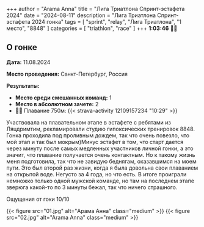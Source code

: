 
+++
author = "Arama Anna"
title = "Лига Триатлона Спринт-эстафета 2024"
date = "2024-08-11"
description = "Лига Триатлона Спринт-эстафета 2024 гонка"
tags = [
    "sprint",
    "relay",
    "Лига Триатлона",
    "1 место",
    "8848"
]
categories = [
    "triathlon",
    "race"
]
+++
**1:03:46**
🥇🥈


<!--more-->

## О гонке

**Дата:** 11.08.2024

**Место проведения:** Санкт-Петербург, Россия  

**Результаты:**  
- **Место среди смешанных команд:** 1  
- **Место в абсолютном зачете:** 2  
- 🏊‍♀️ Плавание 750м: {{< strava-activity 12109157234 "10:29" >}}

Участвовала на плавательном этапе в эстафете с ребятами из Ляцдримтим, рекламировали
 студию гипоксических тренировок 8848. Гонка проходила под проливным дождем, так что очень повезло,
 что мой этап и так был мокрым)Минус эстафет в том, что старт дается через минуту после самых медленных участников 
личной гонки, а это значит, что плавание получается очень контактным. Но к такому жизнь меня подготовила, так что не завидую
беднягам, оказавшимся на моем пути. Это был второй раз жизни, когда я была довольна свои плаванием на открытой воде. Негусто за 4 года, 
но что есть.
 В итоге проиграли немножко только одной мужской команде, но там на последнем этапе зверюга какой-то по 3 минуты бежал,
 так что ничего страшного. 

Ощущения от гоки 10/10


{{< figure src="01.jpg" alt="Арама Анна" class="medium" >}}
{{< figure src="02.jpg" alt="Arama Anna" class="medium" >}}










